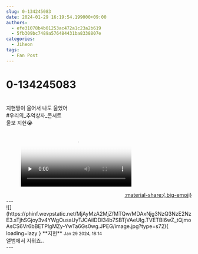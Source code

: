 ```yaml
---
slug: 0-134245083
date: 2024-01-29 16:19:54.199000+09:00
authors:
  - efe31078b4b01253ac472a1c23a2b619
  - 5fb309bc7489a576484431ba8338807e
categories:
  - Jiheon
tags:
  - Fan Post
---
```


# 0-134245083

<div class="post-container" markdown="1">
<div class="content-container md-sidebar__scrollwrap" markdown="1">

<br>지헌짱이 울어서 나도 울었어<br>\#우리의_추억상자_콘서트 <br>울보 지헌😭

<figure markdown="1">
<video controls="controls" preload="none" poster="/assets/videos/weverse_3-1171720-thumb.jpg">
<source src="/assets/videos/weverse_3-1171720.mp4#t=1" type="video/mp4">
Your browser does not support the video tag.
</video>
</figure>


</div>
</div>

<div style="text-align: right;" markdown="1">
<a href="https://weverse.io/fromis9/fanpost/0-134245083" style="text-align: right;">:material-share:{.big-emoji}</a>
</div>
---

<div class="comments-container md-sidebar__scrollwrap" markdown="1">
<div class="comment" markdown="1">
<div class='id-container' markdown="1">
![](https://phinf.wevpstatic.net/MjAyMzA2MjZfMTQw/MDAxNjg3NzQ3NzE2NzE3.sTjhSGjoy3v4YWgOusaUyTJCAiIDDI34b7SBTjVAeUIg.TVETBI6wZ_tQjmoAsCS6Vr6bBETPlgMZy-YwTa6Gs0wg.JPEG/image.jpg?type=s72){ loading=lazy }
**<span class="artist">지헌</span>** <small>Jan 29 2024, 18:14</small><br>
</div>
<div class='comment-body' markdown="1">
앨범에서 지워죠..
</div>
</div>
</div>
---
